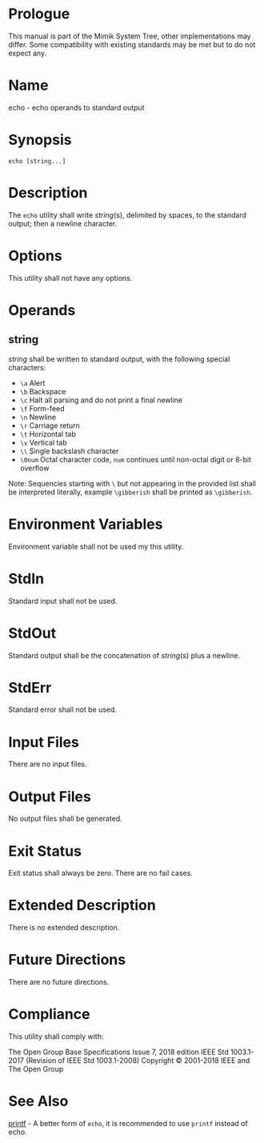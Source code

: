 # Prologue

This manual is part of the Mimik System Tree, other implementations may differ. Some compatibility with existing standards may be met but to do not expect any.


# Name

echo - echo operands to standard output


# Synopsis

`echo [string...]`


# Description

The `echo` utility shall write *string*(s), delimited by spaces, to the standard output; then a newline character.


# Options

This utility shall not have any options.


# Operands

## string

*string* shall be written to standard output, with the following special characters:
 - `\a` Alert
 - `\b` Backspace
 - `\c` Halt all parsing and do not print a final newline
 - `\f` Form-feed
 - `\n` Newline
 - `\r` Carriage return
 - `\t` Horizontal tab
 - `\v` Vertical tab
 - `\\` Single backslash character
 - `\0num` Octal character code, `num` continues until non-octal digit or 8-bit overflow

Note: Sequencies starting with `\` but not appearing in the provided list shall be interpreted literally, example `\gibberish` shall be printed as `\gibberish`.


# Environment Variables

Environment variable shall not be used my this utility.


# StdIn

Standard input shall not be used.


# StdOut

Standard output shall be the concatenation of *string*(s) plus a newline.


# StdErr

Standard error shall not be used.


# Input Files

There are no input files.


# Output Files

No output files shall be generated.


# Exit Status

Exit status shall always be zero. There are no fail cases.


# Extended Description

There is no extended description.


# Future Directions

There are no future directions.


# Compliance

This utility shall comply with:

The Open Group Base Specifications Issue 7, 2018 edition
IEEE Std 1003.1-2017 (Revision of IEEE Std 1003.1-2008)
Copyright © 2001-2018 IEEE and The Open Group


# See Also

[printf](printf.1) - A better form of `echo`, it is recommended to use `printf` instead of echo.
